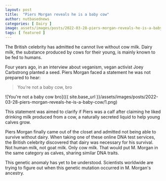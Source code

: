 ```yaml
---
layout: post
title:  "Piers Morgan reveals he is a baby cow"
author: nutbasednews
categories: [ Dairy ]
image: assets/images/posts/2022-03-28-piers-morgan-reveals-he-is-a-baby-cow/0.png
tags: [ featured ]
---
```


The British celebrity has admitted he cannot live without cow milk. Dairy milk, the substance produced by cows for their young, is mainly known to be fed to humans.

Four years ago, in an interview about veganism, vegan activist Joey Carbstrong planted a seed. Piers Morgan faced a statement he was not prepared to hear:

> You're not a baby cow, bro

![You're not a baby cow bro]({{ site.base_url }}/assets/images/posts/2022-03-28-piers-morgan-reveals-he-is-a-baby-cow/1.png)

This statement was aimed to clarify if Piers was a calf after claiming he liked drinking milk produced from a cow, a naturally secreted liquid to help young calves grow.

Piers Morgan finally came out of the closet and admitted not being able to survive without dairy. When taking one of these online DNA test services, the British celebrity discovered that dairy was necessary for his survival. Not human milk, not goat milk. Only cow milk. That would put M. Morgan in the same category as calves, sharing similar DNA traits.

This genetic anomaly has yet to be understood. Scientists worldwide are trying to figure out when this genetic mutation occurred in M. Morgan's ancestry.
